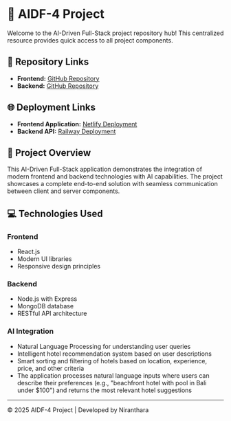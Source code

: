 # 🚀 AIDF-4 Project

Welcome to the AI-Driven Full-Stack project repository hub! This centralized resource provides quick access to all project components.

## 📁 Repository Links

- **Frontend:** [GitHub Repository](https://github.com/Niranthara2004/AI-Driven_Full-Stack_Frontend.git)
- **Backend:** [GitHub Repository](https://github.com/Niranthara2004/AI-Driven_Full-Stack_Backend.git)

## 🌐 Deployment Links

- **Frontend Application:** [Netlify Deployment](https://aidf-horizone-frontend-niranthara.netlify.app/)
- **Backend API:** [Railway Deployment](https://ai-drivenfull-stackbackend-production.up.railway.app/)

## 📝 Project Overview

This AI-Driven Full-Stack application demonstrates the integration of modern frontend and backend technologies with AI capabilities. The project showcases a complete end-to-end solution with seamless communication between client and server components.

## 💻 Technologies Used

### Frontend
- React.js
- Modern UI libraries
- Responsive design principles

### Backend
- Node.js with Express
- MongoDB database
- RESTful API architecture

### AI Integration
- Natural Language Processing for understanding user queries
- Intelligent hotel recommendation system based on user descriptions
- Smart sorting and filtering of hotels based on location, experience, price, and other criteria
- The application processes natural language inputs where users can describe their preferences (e.g., "beachfront hotel with pool in Bali under $100") and returns the most relevant hotel suggestions

---

&copy; 2025 AIDF-4 Project | Developed by Niranthara
